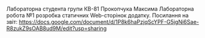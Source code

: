 Лабораторна студента групи КВ-81
Прокопчука Максима
Лабораторна робота №1 розробка статичних Web-сторінок додатку.
Посилання на звіт: https://docs.google.com/document/d/1P8k6haPzjqScYPF-G5jgNi6Sae-R8zukZ9sOAB8ud9M/edit?usp=sharing